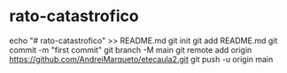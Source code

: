 # rato-catastrofico
echo "# rato-catastrofico" >> README.md
git init
git add README.md
git commit -m "first commit"
git branch -M main
git remote add origin https://github.com/AndreiMarqueto/etecaula2.git
git push -u origin main
